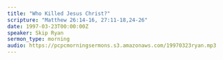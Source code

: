 ```yaml
---
title: "Who Killed Jesus Christ?"
scripture: "Matthew 26:14-16, 27:11-18,24-26"
date: 1997-03-23T00:00:00Z
speaker: Skip Ryan
sermon_type: morning
audio: https://pcpcmorningsermons.s3.amazonaws.com/19970323ryan.mp3 
---
```



